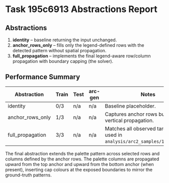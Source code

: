 # Task 195c6913 Abstractions Report

## Abstractions

1. **identity** – baseline returning the input unchanged.
2. **anchor_rows_only** – fills only the legend-defined rows with the detected pattern without spatial propagation.
3. **full_propagation** – implements the final legend-aware row/column propagation with boundary capping (the solver).

## Performance Summary

| Abstraction | Train | Test | arc-gen | Notes |
|-------------|-------|------|---------|-------|
| identity | 0/3 | n/a | n/a | Baseline placeholder. |
| anchor_rows_only | 1/3 | n/a | n/a | Captures anchor rows but misses vertical propagation. |
| full_propagation | 3/3 | n/a | n/a | Matches all observed targets; solver used in `analysis/arc2_samples/195c6913.py`. |

The final abstraction extends the palette pattern across selected rows and columns defined by the anchor rows. The palette columns are propagated upward from the top anchor and upward from the bottom anchor (when present), inserting cap colours at the exposed boundaries to mirror the ground-truth patterns.
